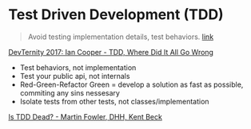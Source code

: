 # Test Driven Development (TDD)

> Avoid testing implementation details, test behaviors. [link][2]

[DevTernity 2017: Ian Cooper - TDD, Where Did It All Go Wrong][1]  

* Test behaviors, not implementation
* Test your public api, not internals
* Red-Green-Refactor
  Green = develop a solution as fast as possible, commiting any sins
  nessesary
* Isolate tests from other tests, not classes/implementation

[Is TDD Dead? - Martin Fowler, DHH, Kent Beck][2]


[1]: https://www.youtube.com/watch?v=EZ05e7EMOLM
[2]: https://martinfowler.com/articles/is-tdd-dead/
[3]: https://youtu.be/EZ05e7EMOLM?t=23m50s

